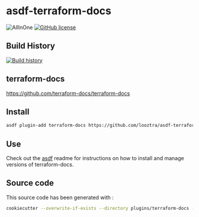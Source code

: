 # asdf-terraform-docs

![AllInOne](https://github.com/looztra/asdf-terraform-docs/workflows/AllInOne/badge.svg)
[![GitHub license](https://img.shields.io/github/license/looztra/asdf-terraform-docs?style=plastic)](https://github.com/looztra/asdf-terraform-docs/blob/master/LICENSE)

## Build History

[![Build history](https://buildstats.info/github/chart/looztra/asdf-terraform-docs?branch=master)](https://github.com/looztra/asdf-terraform-docs/actions)

## terraform-docs

<https://github.com/terraform-docs/terraform-docs>

## Install

```bash
asdf plugin-add terraform-docs https://github.com/looztra/asdf-terraform-docs
```

## Use

Check out the [asdf](https://github.com/asdf-vm/asdf) readme for instructions on how to install and manage versions of terraform-docs.

## Source code

This source code has been generated with :

```bash
cookiecutter --overwrite-if-exists --directory plugins/terraform-docs --no-input https://github.com/looztra/cookiecutter-asdf-plugin

```
